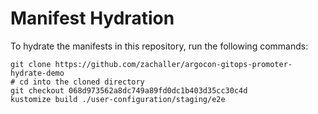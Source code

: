 # Manifest Hydration

To hydrate the manifests in this repository, run the following commands:

```shell
git clone https://github.com/zachaller/argocon-gitops-promoter-hydrate-demo
# cd into the cloned directory
git checkout 068d973562a8dc749a89fd0dc1b403d35cc30c4d
kustomize build ./user-configuration/staging/e2e
```
